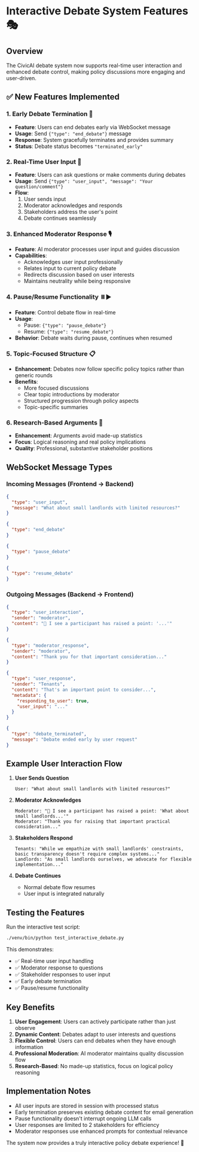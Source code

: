 # Interactive Debate System Features 🎭

## Overview
The CivicAI debate system now supports real-time user interaction and enhanced debate control, making policy discussions more engaging and user-driven.

## ✅ New Features Implemented

### 1. **Early Debate Termination** 🛑
- **Feature**: Users can end debates early via WebSocket message
- **Usage**: Send `{"type": "end_debate"}` message
- **Response**: System gracefully terminates and provides summary
- **Status**: Debate status becomes `"terminated_early"`

### 2. **Real-Time User Input** 👤
- **Feature**: Users can ask questions or make comments during debates
- **Usage**: Send `{"type": "user_input", "message": "Your question/comment"}`
- **Flow**:
  1. User sends input
  2. Moderator acknowledges and responds
  3. Stakeholders address the user's point
  4. Debate continues seamlessly

### 3. **Enhanced Moderator Response** 🎙️
- **Feature**: AI moderator processes user input and guides discussion
- **Capabilities**:
  - Acknowledges user input professionally
  - Relates input to current policy debate
  - Redirects discussion based on user interests
  - Maintains neutrality while being responsive

### 4. **Pause/Resume Functionality** ⏸️▶️
- **Feature**: Control debate flow in real-time
- **Usage**: 
  - Pause: `{"type": "pause_debate"}`
  - Resume: `{"type": "resume_debate"}`
- **Behavior**: Debate waits during pause, continues when resumed

### 5. **Topic-Focused Structure** 📋
- **Enhancement**: Debates now follow specific policy topics rather than generic rounds
- **Benefits**:
  - More focused discussions
  - Clear topic introductions by moderator
  - Structured progression through policy aspects
  - Topic-specific summaries

### 6. **Research-Based Arguments** 🔬
- **Enhancement**: Arguments avoid made-up statistics
- **Focus**: Logical reasoning and real policy implications
- **Quality**: Professional, substantive stakeholder positions

## WebSocket Message Types

### Incoming Messages (Frontend → Backend)
```json
{
  "type": "user_input",
  "message": "What about small landlords with limited resources?"
}

{
  "type": "end_debate"
}

{
  "type": "pause_debate"
}

{
  "type": "resume_debate"
}
```

### Outgoing Messages (Backend → Frontend)
```json
{
  "type": "user_interaction",
  "sender": "moderator",
  "content": "👤 I see a participant has raised a point: '...'"
}

{
  "type": "moderator_response", 
  "sender": "moderator",
  "content": "Thank you for that important consideration..."
}

{
  "type": "user_response",
  "sender": "Tenants",
  "content": "That's an important point to consider...",
  "metadata": {
    "responding_to_user": true,
    "user_input": "..."
  }
}

{
  "type": "debate_terminated",
  "message": "Debate ended early by user request"
}
```

## Example User Interaction Flow

1. **User Sends Question**
   ```
   User: "What about small landlords with limited resources?"
   ```

2. **Moderator Acknowledges**
   ```
   Moderator: "👤 I see a participant has raised a point: 'What about small landlords...'"
   Moderator: "Thank you for raising that important practical consideration..."
   ```

3. **Stakeholders Respond**
   ```
   Tenants: "While we empathize with small landlords' constraints, basic transparency doesn't require complex systems..."
   Landlords: "As small landlords ourselves, we advocate for flexible implementation..."
   ```

4. **Debate Continues**
   - Normal debate flow resumes
   - User input is integrated naturally

## Testing the Features

Run the interactive test script:
```bash
./venv/bin/python test_interactive_debate.py
```

This demonstrates:
- ✅ Real-time user input handling
- ✅ Moderator response to questions  
- ✅ Stakeholder responses to user input
- ✅ Early debate termination
- ✅ Pause/resume functionality

## Key Benefits

1. **User Engagement**: Users can actively participate rather than just observe
2. **Dynamic Content**: Debates adapt to user interests and questions
3. **Flexible Control**: Users can end debates when they have enough information
4. **Professional Moderation**: AI moderator maintains quality discussion flow
5. **Research-Based**: No made-up statistics, focus on logical policy reasoning

## Implementation Notes

- All user inputs are stored in session with processed status
- Early termination preserves existing debate content for email generation
- Pause functionality doesn't interrupt ongoing LLM calls
- User responses are limited to 2 stakeholders for efficiency
- Moderator responses use enhanced prompts for contextual relevance

The system now provides a truly interactive policy debate experience! 🎉 